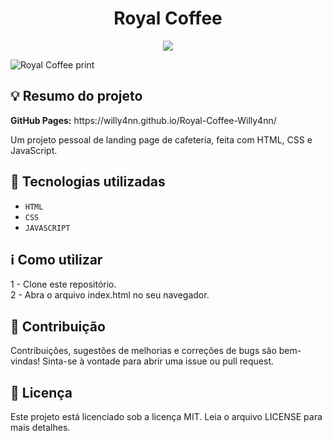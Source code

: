 <h1 align="center"> Royal Coffee </h1>

<p align="center">
  <img src="https://img.shields.io/badge/STATUS-CONCLUÍDO-brightgreen""/>
</p>

![Royal Coffee print](https://user-images.githubusercontent.com/101363317/199817379-b83ec075-6515-408b-bf7e-2d1c0c5534f5.png)

<h2> 💡 Resumo do projeto </h2>
<p><b>GitHub Pages:</b> https://willy4nn.github.io/Royal-Coffee-Willy4nn/ </p>
<p> Um projeto pessoal de landing page de cafeteria, feita com HTML, CSS e JavaScript. </p>

<h2> 🚀 Tecnologias utilizadas </h2>

- ``HTML``
- ``CSS``
- ``JAVASCRIPT``

<h2> ℹ️ Como utilizar </h2>

1 - Clone este repositório. <br>
2 - Abra o arquivo index.html no seu navegador. <br>

<h2> 🤝 Contribuição </h2>

Contribuições, sugestões de melhorias e correções de bugs são bem-vindas! Sinta-se à vontade para abrir uma issue ou pull request.

<h2> 📄 Licença </h2>

Este projeto está licenciado sob a licença MIT. Leia o arquivo LICENSE para mais detalhes.

